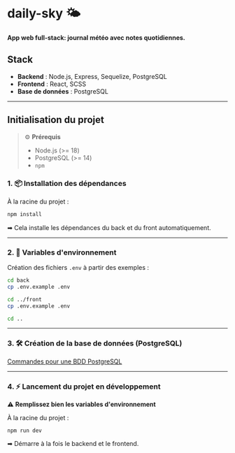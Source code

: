 # daily-sky 🌤️

**App web full-stack: journal météo avec notes quotidiennes.**

## Stack 

- **Backend** : Node.js, Express, Sequelize, PostgreSQL
- **Frontend** : React, SCSS
- **Base de données** : PostgreSQL

---

## Initialisation du projet

>  ⚙️ **Prérequis**
> - Node.js (>= 18)
> - PostgreSQL (>= 14)
> - `npm`

### 1. 📦 Installation des dépendances

À la racine du projet :

```bash
npm install
```

➡ Cela installe les dépendances du back et du front automatiquement.

---

### 2. 🔑 Variables d'environnement

Création des fichiers `.env` à partir des exemples :

```bash
cd back
cp .env.example .env

cd ../front
cp .env.example .env

cd ..
```

---

### 3. 🛠️ Création de la base de données (PostgreSQL)

[Commandes pour une BDD PostgreSQL](./back/data/db-init.md)

---

### 4. ⚡ Lancement du projet en développement

⚠️ **Remplissez bien les variables d'environnement**

À la racine du projet :

`npm run dev`

➡ Démarre à la fois le backend et le frontend.